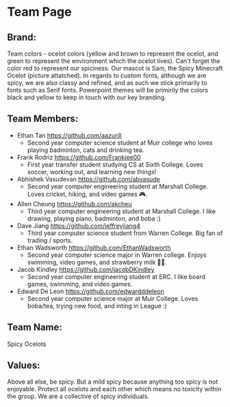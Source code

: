 # Team Page
## Brand:
Team colors - ocelot colors (yellow and brown to represent the ocelot, and green to represent the environment which the ocelot lives). Can't forget the color red to represent our spiciness.
Our mascot is Sam, the Spicy Minecraft Ocelot (picture attatched).
In regards to custom fonts, although we are spicy, we are also classy and refined, and as such we stick primarily to fonts such as Serif fonts.
Powerpoint themes will be primirily the colors black and yellow to keep in touch with our key branding.

## Team Members:
* Ethan Tan https://github.com/aazurill
  * Second year computer science student at Muir college who loves playing badminton, cats and drinking tea.    
* Frank Rodriz https://github.com/Frankiee00
  * First year transfer student studying CS at Sixth College. Loves soccer, working out, and learning new things!
* Abhishek Vasudevan https://github.com/abvasude
  * Second year computer engineering student at Marshall College. Loves cricket, hiking, and video games :video_game:. 
* Allen Cheung https://github.com/akcheu
  * Third year computer engineering student at Marshall College. I like drawing, playing piano, badminton, and boba :)
* Dave Jiang https://github.com/jeffreyjiang4
  * Third year computer science student from Warren College. Big fan of trading / sports.
* Ethan Wadsworth https://github.com/EthanWadsworth
  * Second year computer science major in Warren college. Enjoys swimming, video games, and strawberry milk 🍓🥛.
* Jacob Kindley https://github.com/jacobDKindley
  * Second year computer engineering student at ERC. I like board games, swimming, and video games.
* Edward De Leon https://github.com/edwardddeleon
  * Second year computer science major at Muir College. Loves boba/tea, trying new food, and inting in League :)
## Team Name:
Spicy Ocelots
## Values:
Above all else, be spicy. But a mild spicy because anything too spicy is not enjoyable. Protect all ocelots and each other which means no toxicity within the group. We are a collective of spicy individuals.
